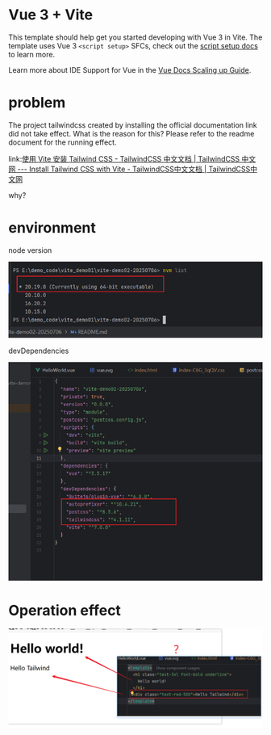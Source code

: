 # Vue 3 + Vite

This template should help get you started developing with Vue 3 in Vite. The template uses Vue 3 `<script setup>` SFCs, check out the [script setup docs](https://v3.vuejs.org/api/sfc-script-setup.html#sfc-script-setup) to learn more.

Learn more about IDE Support for Vue in the [Vue Docs Scaling up Guide](https://vuejs.org/guide/scaling-up/tooling.html#ide-support).

# problem

The project tailwindcss created by installing the official documentation link did not take effect. What is the reason for this? Please refer to the readme document for the running effect.

link:[使用 Vite 安装 Tailwind CSS - TailwindCSS 中文文档 | TailwindCSS 中文网 --- Install Tailwind CSS with Vite - TailwindCSS中文文档 | TailwindCSS中文网](https://www.tailwindcss.cn/docs/guides/vite#vue)

why?

# environment

node version

![image-20250706135904592](README.assets/image-20250706135904592.png)



devDependencies

![image-20250706135921000](README.assets/image-20250706135921000.png)

# Operation effect





![image-20250706140247886](README.assets/image-20250706140247886.png)





